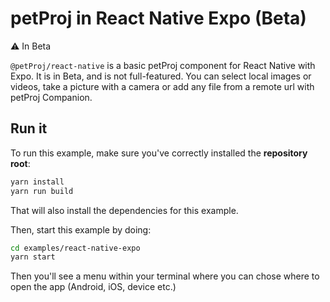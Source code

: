 # petProj in React Native Expo (Beta)

⚠️ In Beta

`@petProj/react-native` is a basic petProj component for React Native with Expo. It is in Beta, and is not full-featured. You can select local images or videos, take a picture with a camera or add any file from a remote url with petProj Companion.

## Run it

To run this example, make sure you've correctly installed the **repository root**:

```bash
yarn install
yarn run build
```

That will also install the dependencies for this example.

Then, start this example by doing:

```bash
cd examples/react-native-expo
yarn start
```

Then you'll see a menu within your terminal where you can chose where to open the app (Android, iOS, device etc.)
